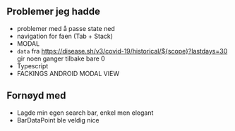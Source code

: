 ## Problemer jeg hadde
* problemer med å passe state ned
* navigation for faen (Tab + Stack)
* MODAL
* `data` fra https://disease.sh/v3/covid-19/historical/${scope}?lastdays=30 gir noen ganger tilbake bare 0
* Typescript
* FACKINGS ANDROID MODAL VIEW

## Fornøyd med
* Lagde min egen search bar, enkel men elegant
* BarDataPoint ble veldig nice
